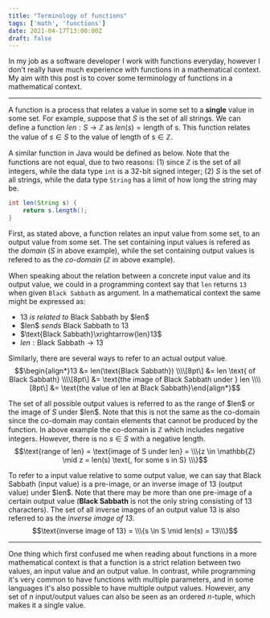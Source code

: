 ```yaml
---
title: "Terminology of functions"
tags: ['math', 'functions']
date: 2021-04-17T13:00:00Z
draft: false 
---
```

In my job as a software developer I work with functions everyday, however I don't really have much experience with functions in a mathematical context. My aim with this post is to cover some terminology of functions in a mathematical context.

---

A function is a process that relates a value in some set to a **single** value in some set. For example, suppose that $S$ is the set of all strings. We can define a function $len: S \rightarrow \mathbb{Z}$ as $len(s) = \text{length of s}$. This function relates the value of $s \in S$ to the value of $\text{length of s} \in \mathbb{Z}$.

A similar function in Java would be defined as below. Note that the functions are not equal, due to two reasons: (1) since $\mathbb{Z}$ is the set of all integers, while the data type `int` is a 32-bit signed integer; (2) $S$ is the set of all strings, while the data type `String` has a limit of how long the string may be.
```java
int len(String s) {
    return s.length();
}
```
First, as stated above, a function relates an input value from some set, to an output value from some set. The set containing input values is refered as the *domain* ($S$ in above example), while the set containing output values is refered to as the *co-domain* ($\mathbb{Z}$ in above example).

When speaking about the relation between a concrete input value and its output value, we could in a programming context say that `len` returns `13` when given `Black Sabbath` as argument. In a mathematical context the same might be expressed as:
 - $13$ *is related to* $\text{Black Sabbath}$ by \$len\$
 - \$len\$ *sends* $\text{Black Sabbath}$ to $13$
 - $\text{Black Sabbath}\xrightarrow{len}13$ 
 - $len: \text{Black Sabbath} \rightarrow 13$

Similarly, there are several ways to refer to an actual output value.
$$\begin{align*}13 &= len(\text{Black Sabbath}) \\\\[8pt\] &= len \text{ of Black Sabbath} \\\\[8pt\] &= \text{the image of Black Sabbath under } len \\\\[8pt\] &= \text{the value of len at Black Sabbath}\end{align*}$$

The set of all possible output values is referred to as the range of \$len\$ or the image of $S$ under \$len\$. Note that this is not the same as the co-domain since the co-domain may contain elements that cannot be produced by the function. In above example the co-domain is $\mathbb{Z}$ which includes negative integers. However, there is no $s \in S$ with a negative length.
$$\text{range of len} = \text{image of S under len} = \\\{z \in \mathbb{Z} \mid z = len(s) \text{, for some s in S} \\\}$$

To refer to a input value relative to some output value, we can say that $\text{Black Sabbath}$ (input value) is a pre-image, or an inverse image of $13$ (output value) under \$len\$. Note that there may be more than one pre-image of a certain output value (**Black Sabbath** is not the only string consisting of 13 characters). The set of all inverse images of an output value $13$ is also referred to as the *inverse image of 13*.
$$\text{inverse image of 13} = \\\{s \in S \mid len(s) = 13\\\}$$

---

One thing which first confused me when reading about functions in a more mathematical context is that a function is a strict relation between two values, an input value and an output value. In contrast, while programming it's very common to have functions with multiple parameters, and in some languages it's also possible to have multiple output values. However, any set of $n$ input/output values can also be seen as an ordered $n$-tuple, which makes it a single value.
